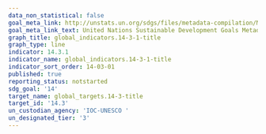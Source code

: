 ```yaml
---
data_non_statistical: false
goal_meta_link: http://unstats.un.org/sdgs/files/metadata-compilation/Metadata-Goal-14.pdf
goal_meta_link_text: United Nations Sustainable Development Goals Metadata (pdf 288kB)
graph_title: global_indicators.14-3-1-title
graph_type: line
indicator: 14.3.1
indicator_name: global_indicators.14-3-1-title
indicator_sort_order: 14-03-01
published: true
reporting_status: notstarted
sdg_goal: '14'
target_name: global_targets.14-3-title
target_id: '14.3'
un_custodian_agency: 'IOC-UNESCO '
un_designated_tier: '3'
---
```

